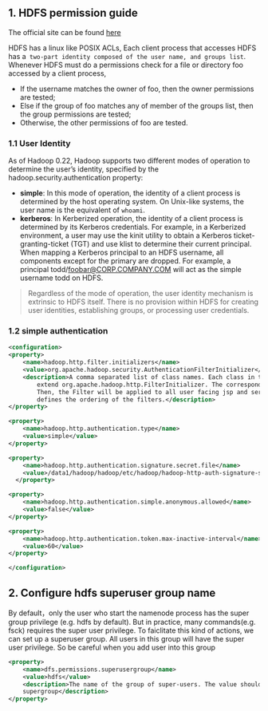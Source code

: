 
## 1. HDFS permission guide
The official site can be found [here](https://hadoop.apache.org/docs/stable/hadoop-project-dist/hadoop-hdfs/HdfsPermissionsGuide.html)

HDFS has a linux like POSIX ACLs, Each client process that accesses HDFS has a` two-part identity composed of the user name, and groups list`. 
Whenever HDFS must do a permissions check for a file or directory foo accessed by a client process,

- If the username matches the owner of foo, then the owner permissions are tested;
- Else if the group of foo matches any of member of the groups list, then the group permissions are tested;
- Otherwise, the other permissions of foo are tested.

### 1.1 User Identity
As of Hadoop 0.22, Hadoop supports two different modes of operation to determine the user’s identity, specified by the hadoop.security.authentication property:

- **simple**: In this mode of operation, the identity of a client process is determined by the host operating 
            system. On Unix-like systems, the user name is the equivalent of `whoami`.
- **kerberos**: In Kerberized operation, the identity of a client process is determined by its Kerberos credentials. 
           For example, in a Kerberized environment, a user may use the kinit utility to obtain a Kerberos 
           ticket-granting-ticket (TGT) and use klist to determine their current principal. When mapping a Kerberos 
           principal to an HDFS username, all components except for the primary are dropped. For example, a 
          principal todd/foobar@CORP.COMPANY.COM will act as the simple username todd on HDFS.

> Regardless of the mode of operation, the user identity mechanism is extrinsic to HDFS itself. There is no provision within HDFS for creating user identities, establishing groups, or processing user credentials.

### 1.2 simple authentication

```xml
<configuration>
<property>
	<name>hadoop.http.filter.initializers</name>
	<value>org.apache.hadoop.security.AuthenticationFilterInitializer</value>
	<description>A comma separated list of class names. Each class in the list must 
        extend org.apache.hadoop.http.FilterInitializer. The corresponding Filter will be initialized. 
        Then, the Filter will be applied to all user facing jsp and servlet web pages. The ordering of the list 
        defines the ordering of the filters.</description>
</property>

<property>
    <name>hadoop.http.authentication.type</name>
    <value>simple</value>
</property>

<property>
    <name>hadoop.http.authentication.signature.secret.file</name>
    <value>/data1/hadoop/hadoop/etc/hadoop/hadoop-http-auth-signature-secret</value>
  </property>

<property>
    <name>hadoop.http.authentication.simple.anonymous.allowed</name>
    <value>false</value>
</property>

<property>
    <name>hadoop.http.authentication.token.max-inactive-interval</name>
    <value>60</value>
</property>

</configuration>
```


## 2. Configure hdfs superuser group name

By default，only the user who start the namenode process has the super group privilege (e.g. hdfs by default).
But in practice, many commands(e.g. fsck) requires the super user privilege. To faiclitate this kind of actions,
we can set up a superuser group. All users in this group will have the super user privilege. So be careful when you
add user into this group
```xml
<property>
    <name>dfs.permissions.superusergroup</name>
    <value>hdfs</value>
    <description>The name of the group of super-users. The value should be a single group name. Default value is
    supergroup</description>
</property>
```